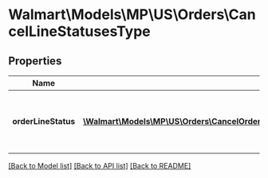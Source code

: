 # Walmart\Models\MP\US\Orders\CancelLineStatusesType

## Properties

Name | Type | Description | Notes
------------ | ------------- | ------------- | -------------
**orderLineStatus** | [**\Walmart\Models\MP\US\Orders\CancelOrderLinesRequestOrderCancellationOrderLinesOrderLineInnerOrderLineStatusesOrderLineStatusInner[]**](CancelOrderLinesRequestOrderCancellationOrderLinesOrderLineInnerOrderLineStatusesOrderLineStatusInner.md) | List of details about the cancellation status update |


[[Back to Model list]](./) [[Back to API list]](../../../../../README.md#supported-apis) [[Back to README]](../../../../../README.md)
